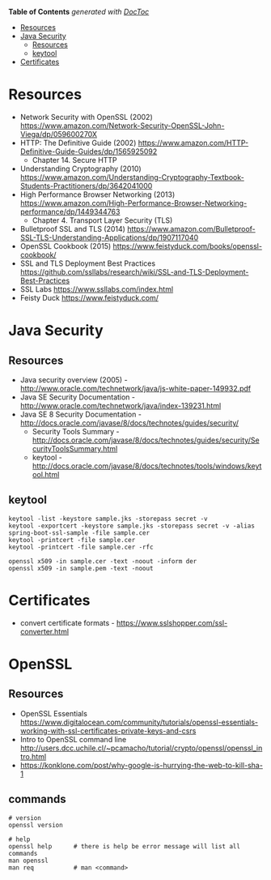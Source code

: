 <!-- START doctoc generated TOC please keep comment here to allow auto update -->
<!-- DON'T EDIT THIS SECTION, INSTEAD RE-RUN doctoc TO UPDATE -->
**Table of Contents**  *generated with [DocToc](https://github.com/thlorenz/doctoc)*

- [Resources](#resources)
- [Java Security](#java-security)
  - [Resources](#resources)
  - [keytool](#keytool)
- [Certificates](#certificates)

<!-- END doctoc generated TOC please keep comment here to allow auto update -->

# Resources
* Network Security with OpenSSL (2002) https://www.amazon.com/Network-Security-OpenSSL-John-Viega/dp/059600270X
* HTTP: The Definitive Guide (2002) https://www.amazon.com/HTTP-Definitive-Guide-Guides/dp/1565925092
  * Chapter 14. Secure HTTP
* Understanding Cryptography (2010) https://www.amazon.com/Understanding-Cryptography-Textbook-Students-Practitioners/dp/3642041000
* High Performance Browser Networking (2013) https://www.amazon.com/High-Performance-Browser-Networking-performance/dp/1449344763
  * Chapter 4. Transport Layer Security (TLS)
* Bulletproof SSL and TLS (2014) https://www.amazon.com/Bulletproof-SSL-TLS-Understanding-Applications/dp/1907117040
* OpenSSL Cookbook (2015) https://www.feistyduck.com/books/openssl-cookbook/
* SSL and TLS Deployment Best Practices https://github.com/ssllabs/research/wiki/SSL-and-TLS-Deployment-Best-Practices
* SSL Labs https://www.ssllabs.com/index.html
* Feisty Duck https://www.feistyduck.com/

# Java Security
## Resources
* Java security overview (2005) - http://www.oracle.com/technetwork/java/js-white-paper-149932.pdf
* Java SE Security Documentation - http://www.oracle.com/technetwork/java/index-139231.html
* Java SE 8 Security Documentation - http://docs.oracle.com/javase/8/docs/technotes/guides/security/
  * Security Tools Summary - http://docs.oracle.com/javase/8/docs/technotes/guides/security/SecurityToolsSummary.html
  * keytool - http://docs.oracle.com/javase/8/docs/technotes/tools/windows/keytool.html

## keytool
```
keytool -list -keystore sample.jks -storepass secret -v
keytool -exportcert -keystore sample.jks -storepass secret -v -alias spring-boot-ssl-sample -file sample.cer
keytool -printcert -file sample.cer
keytool -printcert -file sample.cer -rfc

openssl x509 -in sample.cer -text -noout -inform der
openssl x509 -in sample.pem -text -noout
```

# Certificates
* convert certificate formats - https://www.sslshopper.com/ssl-converter.html

# OpenSSL
## Resources
* OpenSSL Essentials https://www.digitalocean.com/community/tutorials/openssl-essentials-working-with-ssl-certificates-private-keys-and-csrs
* Intro to OpenSSL command line http://users.dcc.uchile.cl/~pcamacho/tutorial/crypto/openssl/openssl_intro.html
* https://konklone.com/post/why-google-is-hurrying-the-web-to-kill-sha-1

## commands
```
# version
openssl version

# help
openssl help      # there is help be error message will list all commands
man openssl
man req           # man <command>

```


